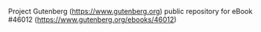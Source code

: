 Project Gutenberg (https://www.gutenberg.org) public repository for eBook #46012 (https://www.gutenberg.org/ebooks/46012)
